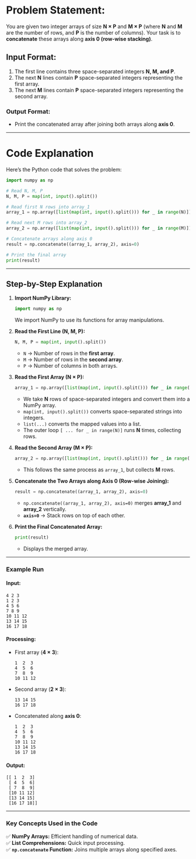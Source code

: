 # **Problem Statement:**
You are given two integer arrays of size **N × P** and **M × P** (where **N** and **M** are the number of rows, and **P** is the number of columns). Your task is to **concatenate** these arrays along **axis 0 (row-wise stacking)**.

## **Input Format:**
1. The first line contains three space-separated integers **N, M, and P**.
2. The next **N** lines contain **P** space-separated integers representing the first array.
3. The next **M** lines contain **P** space-separated integers representing the second array.

### **Output Format:**
- Print the concatenated array after joining both arrays along **axis 0**.

---

# **Code Explanation**
Here’s the Python code that solves the problem:

```python
import numpy as np

# Read N, M, P
N, M, P = map(int, input().split())

# Read first N rows into array_1
array_1 = np.array([list(map(int, input().split())) for _ in range(N)])

# Read next M rows into array_2
array_2 = np.array([list(map(int, input().split())) for _ in range(M)])

# Concatenate arrays along axis 0
result = np.concatenate((array_1, array_2), axis=0)

# Print the final array
print(result)
```

---

## **Step-by-Step Explanation**

1. **Import NumPy Library:**  
   ```python
   import numpy as np
   ```
   We import NumPy to use its functions for array manipulations.

2. **Read the First Line (N, M, P):**  
   ```python
   N, M, P = map(int, input().split())
   ```
   - `N` → Number of rows in the **first array**.
   - `M` → Number of rows in the **second array**.
   - `P` → Number of columns in both arrays.

3. **Read the First Array (N × P):**  
   ```python
   array_1 = np.array([list(map(int, input().split())) for _ in range(N)])
   ```
   - We take **N** rows of space-separated integers and convert them into a NumPy array.
   - `map(int, input().split())` converts space-separated strings into integers.
   - `list(...)` converts the mapped values into a list.
   - The outer loop `[ ... for _ in range(N)]` runs **N** times, collecting rows.

4. **Read the Second Array (M × P):**  
   ```python
   array_2 = np.array([list(map(int, input().split())) for _ in range(M)])
   ```
   - This follows the same process as `array_1`, but collects **M** rows.

5. **Concatenate the Two Arrays along Axis 0 (Row-wise Joining):**  
   ```python
   result = np.concatenate((array_1, array_2), axis=0)
   ```
   - `np.concatenate((array_1, array_2), axis=0)` merges **array_1** and **array_2** vertically.
   - **`axis=0`** → Stack rows on top of each other.

6. **Print the Final Concatenated Array:**  
   ```python
   print(result)
   ```
   - Displays the merged array.

---

### **Example Run**
#### **Input:**
```
4 2 3
1 2 3
4 5 6
7 8 9
10 11 12
13 14 15
16 17 18
```
#### **Processing:**
- First array (**4 × 3**):
  ```
  1  2  3
  4  5  6
  7  8  9
  10 11 12
  ```
- Second array (**2 × 3**):
  ```
  13 14 15
  16 17 18
  ```
- Concatenated along **axis 0**:
  ```
  1  2  3
  4  5  6
  7  8  9
  10 11 12
  13 14 15
  16 17 18
  ```

#### **Output:**
```
[[ 1  2  3]
 [ 4  5  6]
 [ 7  8  9]
 [10 11 12]
 [13 14 15]
 [16 17 18]]
```

---

### **Key Concepts Used in the Code**
✅ **NumPy Arrays:** Efficient handling of numerical data.  
✅ **List Comprehensions:** Quick input processing.  
✅ **`np.concatenate` Function:** Joins multiple arrays along specified axes.

